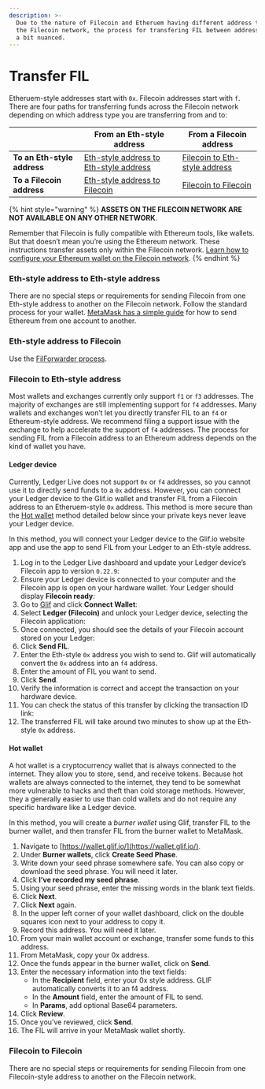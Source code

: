 ```yaml
---
description: >-
  Due to the nature of Filecoin and Etheruem having different address types in
  the Filecoin network, the process for transfering FIL between addresses can be
  a bit nuanced.
---
```


# Transfer FIL

Etheruem-style addresses start with `0x`. Filecoin addresses start with `f`. There are four paths for transferring funds across the Filecoin network depending on which address type you are transferring from and to:

|                             | From an Eth-style address                                                                        | From a Filecoin address                                                        |
| --------------------------- | ------------------------------------------------------------------------------------------------ | ------------------------------------------------------------------------------ |
| **To an Eth-style address** | [Eth-style address to Eth-style address](transfer-fil.md#eth-style-address-to-eth-style-address) | [Filecoin to Eth-style address](transfer-fil.md#filecoin-to-eth-style-address) |
| **To a Filecoin address**   | [Eth-style address to Filecoin](transfer-fil.md#eth-style-address-to-filecoin)                   | [Filecoin to Filecoin](transfer-fil.md#filecoin-to-filecoin)                   |

{% hint style="warning" %}
**ASSETS ON THE FILECOIN NETWORK ARE NOT AVAILABLE ON ANY OTHER NETWORK**.

Remember that Filecoin is fully compatible with Ethereum tools, like wallets. But that doesn’t mean you’re using the Ethereum network. These instructions transfer assets only within the Filecoin network. [Learn how to configure your Ethereum wallet on the Filecoin network](metamask-setup.md).
{% endhint %}

### Eth-style address to Eth-style address

There are no special steps or requirements for sending Filecoin from one Eth-style address to another on the Filecoin network. Follow the standard process for your wallet. [MetaMask has a simple guide](https://support.metamask.io/hc/en-us/articles/360015488931-How-to-send-tokens-from-your-MetaMask-wallet) for how to send Ethereum from one account to another.

### Eth-style address to Filecoin

Use the [FilForwarder process](../../smart-contracts/filecoin-evm-runtime/filforwarder.md).

### Filecoin to Eth-style address

Most wallets and exchanges currently only support `f1` or `f3` addresses. The majority of exchanges are still implementing support for `f4` addresses. Many wallets and exchanges won’t let you directly transfer FIL to an `f4` or Ethereum-style address. We recommend filing a support issue with the exchange to help accelerate the support of `f4` addresses. The process for sending FIL from a Filecoin address to an Ethereum address depends on the kind of wallet you have.

#### Ledger device

Currently, Ledger Live does not support `0x` or `f4` addresses, so you cannot use it to directly send funds to a `0x` address. However, you can connect your Ledger device to the Glif.io wallet and transfer FIL from a Filecoin address to an Etheruem-style `0x` address. This method is more secure than the [Hot wallet](transfer-fil.md#hot-wallet) method detailed below since your private keys never leave your Ledger device.

In this method, you will connect your Ledger device to the Glif.io website app and use the app to send FIL from your Ledger to an Eth-style address.

1. Log in to the Ledger Live dashboard and update your Ledger device’s Filecoin app to version `0.22.9`:
2. Ensure your Ledger device is connected to your computer and the Filecoin app is open on your hardware wallet. Your Ledger should display **Filecoin ready**:
3. Go to [Glif](https://glif.io) and click **Connect Wallet**:
4. Select **Ledger (Filecoin)** and unlock your Ledger device, selecting the Filecoin application:
5. Once connected, you should see the details of your Filecoin account stored on your Ledger:
6. Click **Send FIL**.
7. Enter the Eth-style `0x` address you wish to send to. Glif will automatically convert the `0x` address into an `f4` address.
8. Enter the amount of FIL you want to send.
9. Click **Send**.
10. Verify the information is correct and accept the transaction on your hardware device.
11. You can check the status of this transfer by clicking the transaction ID link:
12. The transferred FIL will take around two minutes to show up at the Eth-style `0x` address.

#### Hot wallet

A hot wallet is a cryptocurrency wallet that is always connected to the internet. They allow you to store, send, and receive tokens. Because hot wallets are always connected to the internet, they tend to be somewhat more vulnerable to hacks and theft than cold storage methods. However, they a generally easier to use than cold wallets and do not require any specific hardware like a Ledger device.

In this method, you will create a _burner wallet_ using Glif, transfer FIL to the burner wallet, and then transfer FIL from the burner wallet to MetaMask.

1. Navigate to [https://wallet.glif.io/](https://wallet.glif.io/).
2. Under **Burner wallets**, click **Create Seed Phase**.
3. Write down your seed phrase somewhere safe. You can also copy or download the seed phrase. You will need it later.
4. Click **I’ve recorded my seed phrase**.
5. Using your seed phrase, enter the missing words in the blank text fields.
6. Click **Next**.
7. Click **Next** again.
8. In the upper left corner of your wallet dashboard, click on the double squares icon next to your address to copy it.
9. Record this address. You will need it later.
10. From your main wallet account or exchange, transfer some funds to this address.
11. From MetaMask, copy your 0x address.
12. Once the funds appear in the burner wallet, click on **Send**.
13. Enter the necessary information into the text fields:
    * In the **Recipient** field, enter your 0x style address. GLIF automatically converts it to an f4 address.
    * In the **Amount** field, enter the amount of FIL to send.
    * In **Params**, add optional Base64 parameters.
14. Click **Review**.
15. Once you’ve reviewed, click **Send**.
16. The FIL will arrive in your MetaMask wallet shortly.

### Filecoin to Filecoin

There are no special steps or requirements for sending Filecoin from one Filecoin-style address to another on the Filecoin network.
